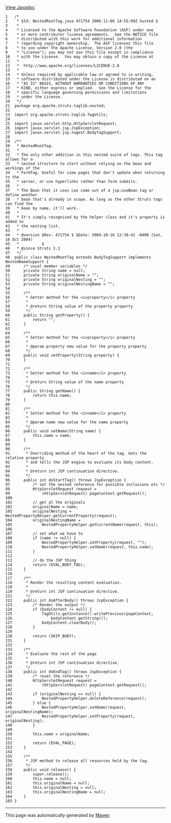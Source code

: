 [View Javadoc](../../../../../../apidocs/org/apache/struts/taglib/nested/NestedRootTag.html.md)


    1   /*
    2    * $Id: NestedRootTag.java 471754 2006-11-06 14:55:09Z husted $
    3    *
    4    * Licensed to the Apache Software Foundation (ASF) under one
    5    * or more contributor license agreements.  See the NOTICE file
    6    * distributed with this work for additional information
    7    * regarding copyright ownership.  The ASF licenses this file
    8    * to you under the Apache License, Version 2.0 (the
    9    * "License"); you may not use this file except in compliance
    10   * with the License.  You may obtain a copy of the License at
    11   *
    12   *  http://www.apache.org/licenses/LICENSE-2.0
    13   *
    14   * Unless required by applicable law or agreed to in writing,
    15   * software distributed under the License is distributed on an
    16   * "AS IS" BASIS, WITHOUT WARRANTIES OR CONDITIONS OF ANY
    17   * KIND, either express or implied.  See the License for the
    18   * specific language governing permissions and limitations
    19   * under the License.
    20   */
    21  package org.apache.struts.taglib.nested;
    22  
    23  import org.apache.struts.taglib.TagUtils;
    24  
    25  import javax.servlet.http.HttpServletRequest;
    26  import javax.servlet.jsp.JspException;
    27  import javax.servlet.jsp.tagext.BodyTagSupport;
    28  
    29  /**
    30   * NestedRootTag.
    31   *
    32   * The only other addition in this nested suite of tags. This tag allows for a
    33   * nested structure to start without relying on the bean and workings of the
    34   * FormTag. Useful for view pages that don't update when returning to the
    35   * server, or use hyperlinks rather than form submits.
    36   *
    37   * The Bean that it uses can come out of a jsp:useBean tag or define another
    38   * bean that's already in scope. As long as the other Struts tags can find the
    39   * bean by name, it'll work.
    40   *
    41   * It's simply recognised by the helper class and it's property is added to
    42   * the nesting list.
    43   *
    44   * @version $Rev: 471754 $ $Date: 2004-10-16 12:38:42 -0400 (Sat, 16 Oct 2004)
    45   *          $
    46   * @since Struts 1.1
    47   */
    48  public class NestedRootTag extends BodyTagSupport implements NestedNameSupport {
    49      /* usual member variables */
    50      private String name = null;
    51      private String originalName = "";
    52      private String originalNesting = "";
    53      private String originalNestingName = "";
    54  
    55      /**
    56       * Getter method for the <i>property</i> property
    57       *
    58       * @return String value of the property property
    59       */
    60      public String getProperty() {
    61          return "";
    62      }
    63  
    64      /**
    65       * Setter method for the <i>property</i> property
    66       *
    67       * @param property new value for the property property
    68       */
    69      public void setProperty(String property) {
    70      }
    71  
    72      /**
    73       * Getter method for the <i>name</i> property
    74       *
    75       * @return String value of the name property
    76       */
    77      public String getName() {
    78          return this.name;
    79      }
    80  
    81      /**
    82       * Setter method for the <i>name</i> property
    83       *
    84       * @param name new value for the name property
    85       */
    86      public void setName(String name) {
    87          this.name = name;
    88      }
    89  
    90      /**
    91       * Overriding method of the heart of the tag. Gets the relative property
    92       * and tells the JSP engine to evaluate its body content.
    93       *
    94       * @return int JSP continuation directive.
    95       */
    96      public int doStartTag() throws JspException {
    97          /* set the nested reference for possible inclusions etc */
    98          HttpServletRequest request =
    99              (HttpServletRequest) pageContext.getRequest();
    100 
    101         // get al the originals
    102         originalName = name;
    103         originalNesting = NestedPropertyHelper.getCurrentProperty(request);
    104         originalNestingName =
    105             NestedPropertyHelper.getCurrentName(request, this);
    106 
    107         // set what we have to
    108         if (name != null) {
    109             NestedPropertyHelper.setProperty(request, "");
    110             NestedPropertyHelper.setName(request, this.name);
    111         }
    112 
    113         // do the JSP thing
    114         return (EVAL_BODY_TAG);
    115     }
    116 
    117     /**
    118      * Render the resulting content evaluation.
    119      *
    120      * @return int JSP continuation directive.
    121      */
    122     public int doAfterBody() throws JspException {
    123         /* Render the output */
    124         if (bodyContent != null) {
    125             TagUtils.getInstance().writePrevious(pageContext,
    126                 bodyContent.getString());
    127             bodyContent.clearBody();
    128         }
    129 
    130         return (SKIP_BODY);
    131     }
    132 
    133     /**
    134      * Evaluate the rest of the page
    135      *
    136      * @return int JSP continuation directive.
    137      */
    138     public int doEndTag() throws JspException {
    139         /* reset the reference */
    140         HttpServletRequest request =
    141             (HttpServletRequest) pageContext.getRequest();
    142 
    143         if (originalNesting == null) {
    144             NestedPropertyHelper.deleteReference(request);
    145         } else {
    146             NestedPropertyHelper.setName(request, originalNestingName);
    147             NestedPropertyHelper.setProperty(request, originalNesting);
    148         }
    149 
    150         this.name = originalName;
    151 
    152         return (EVAL_PAGE);
    153     }
    154 
    155     /**
    156      * JSP method to release all resources held by the tag.
    157      */
    158     public void release() {
    159         super.release();
    160         this.name = null;
    161         this.originalName = null;
    162         this.originalNesting = null;
    163         this.originalNestingName = null;
    164     }
    165 }

------------------------------------------------------------------------

This page was automatically generated by [Maven](http://maven.apache.org/)
